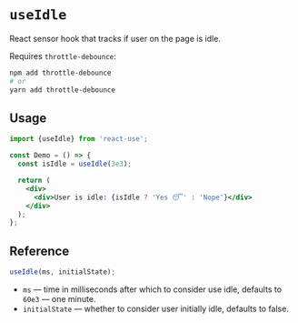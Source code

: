 # `useIdle`

React sensor hook that tracks if user on the page is idle.

Requires `throttle-debounce`:
```bash
npm add throttle-debounce
# or
yarn add throttle-debounce
```


## Usage

```jsx
import {useIdle} from 'react-use';

const Demo = () => {
  const isIdle = useIdle(3e3);

  return (
    <div>
      <div>User is idle: {isIdle ? 'Yes 😴' : 'Nope'}</div>
    </div>
  );
};
```


## Reference

```js
useIdle(ms, initialState);
```

- `ms` &mdash; time in milliseconds after which to consider use idle, defaults to `60e3` &mdash; one minute.
- `initialState` &mdash; whether to consider user initially idle, defaults to false.

